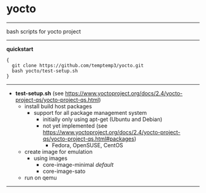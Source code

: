 # yocto

---

bash scripts for yocto project

---

**quickstart**

```
{
  git clone https://github.com/temptemp3/yocto.git
  bash yocto/test-setup.sh
}
```

---

 + **test-setup.sh** (see <https://www.yoctoproject.org/docs/2.4/yocto-project-qs/yocto-project-qs.html>)
   + install build host packages
       + support for all package management system           
           + initially only using apt-get (Ubuntu and Debian)
           + not yet implemented (see <https://www.yoctoproject.org/docs/2.4/yocto-project-qs/yocto-project-qs.html#packages>)
             + Fedora, OpenSUSE, CentOS
   + create image for emulation
       + using images
           + core-image-minimal *default*
           + core-image-sato
   + run on qemu

---
